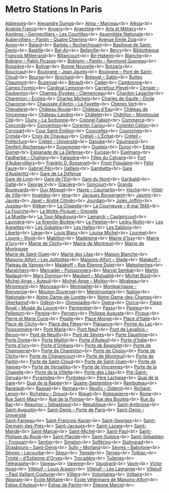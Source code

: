 # Metro Stations In Paris
[Abbesses](https://en.wikipedia.org/wiki/Abbesses_(Paris_M%C3%A9tro))<br>
[Alexandre Dumas](https://en.wikipedia.org/wiki/Alexandre_Dumas_(Paris_M%C3%A9tro))<br>
[Alma – Marceau](https://en.wikipedia.org/wiki/Alma_%E2%80%93_Marceau_(Paris_M%C3%A9tro))<br>
[Alésia](https://en.wikipedia.org/wiki/Al%C3%A9sia_(Paris_M%C3%A9tro))<br>
[Anatole France](https://en.wikipedia.org/wiki/Anatole_France_(Paris_M%C3%A9tro))<br>
[Anvers](https://en.wikipedia.org/wiki/Anvers_(Paris_M%C3%A9tro))<br>
[Argentine](https://en.wikipedia.org/wiki/Argentine_(Paris_M%C3%A9tro))<br>
[Arts et Métiers](https://en.wikipedia.org/wiki/Arts_et_M%C3%A9tiers_(Paris_M%C3%A9tro))<br>
[Asnières – Gennevilliers – Les Courtilles](https://en.wikipedia.org/wiki/Asni%C3%A8res_%E2%80%93_Gennevilliers_%E2%80%93_Les_Courtilles_(Paris_M%C3%A9tro))<br>
[Assemblée Nationale](https://en.wikipedia.org/wiki/Assembl%C3%A9e_Nationale_(Paris_M%C3%A9tro))<br>
[Aubervilliers – Pantin – Quatre Chemins](https://en.wikipedia.org/wiki/Aubervilliers_%E2%80%93_Pantin_%E2%80%93_Quatre_Chemins_(Paris_M%C3%A9tro))<br>
[Avenue Émile Zola](https://en.wikipedia.org/wiki/Avenue_%C3%89mile_Zola_(Paris_M%C3%A9tro))<br>
[Avron](https://en.wikipedia.org/wiki/Avron_(Paris_M%C3%A9tro))<br>
[Balard](https://en.wikipedia.org/wiki/Balard_(Paris_M%C3%A9tro))<br>
[Barbès – Rochechouart](https://en.wikipedia.org/wiki/Barb%C3%A8s_%E2%80%93_Rochechouart_(Paris_M%C3%A9tro))<br>
[Basilique de Saint-Denis](https://en.wikipedia.org/wiki/Basilique_de_Saint-Denis_(Paris_M%C3%A9tro))<br>
[Bastille](https://en.wikipedia.org/wiki/Bastille_(Paris_M%C3%A9tro))<br>
[Bel-Air](https://en.wikipedia.org/wiki/Bel-Air_(Paris_M%C3%A9tro))<br>
[Belleville](https://en.wikipedia.org/wiki/Belleville_(Paris_M%C3%A9tro))<br>
[Bercy](https://en.wikipedia.org/wiki/Bercy_(Paris_M%C3%A9tro))<br>
[Bibliothèque François Mitterrand](https://en.wikipedia.org/wiki/Biblioth%C3%A8que_Fran%C3%A7ois_Mitterrand_(Paris_M%C3%A9tro_and_RER))<br>
[Billancourt](https://en.wikipedia.org/wiki/Billancourt_(Paris_M%C3%A9tro))<br>
[Bir-Hakeim](https://en.wikipedia.org/wiki/Bir-Hakeim_(Paris_M%C3%A9tro))<br>
[Blanche](https://en.wikipedia.org/wiki/Blanche_(Paris_M%C3%A9tro))<br>
[Bobigny – Pablo Picasso](https://en.wikipedia.org/wiki/Bobigny_%E2%80%93_Pablo_Picasso_(Paris_M%C3%A9tro))<br>
[Bobigny – Pantin – Raymond Queneau](https://en.wikipedia.org/wiki/Bobigny_%E2%80%93_Pantin_%E2%80%93_Raymond_Queneau_(Paris_M%C3%A9tro))<br>
[Boissière](https://en.wikipedia.org/wiki/Boissi%C3%A8re_(Paris_M%C3%A9tro))<br>
[Bolivar](https://en.wikipedia.org/wiki/Bolivar_(Paris_M%C3%A9tro))<br>
[Bonne Nouvelle](https://en.wikipedia.org/wiki/Bonne_Nouvelle_(Paris_M%C3%A9tro))<br>
[Botzaris](https://en.wikipedia.org/wiki/Botzaris_(Paris_M%C3%A9tro))<br>
[Boucicaut](https://en.wikipedia.org/wiki/Boucicaut_(Paris_M%C3%A9tro))<br>
[Boulogne – Jean Jaurès](https://en.wikipedia.org/wiki/Boulogne_%E2%80%93_Jean_Jaur%C3%A8s_(Paris_M%C3%A9tro))<br>
[Boulogne – Pont de Saint-Cloud](https://en.wikipedia.org/wiki/Boulogne_%E2%80%93_Pont_de_Saint-Cloud_(Paris_M%C3%A9tro))<br>
[Bourse](https://en.wikipedia.org/wiki/Bourse_(Paris_M%C3%A9tro))<br>
[Brochant](https://en.wikipedia.org/wiki/Brochant_(Paris_M%C3%A9tro))<br>
[Bréguet – Sabin](https://en.wikipedia.org/wiki/Br%C3%A9guet_%E2%80%93_Sabin_(Paris_M%C3%A9tro))<br>
[Buttes Chaumont](https://en.wikipedia.org/wiki/Buttes_Chaumont_(Paris_M%C3%A9tro))<br>
[Buzenval](https://en.wikipedia.org/wiki/Buzenval_(Paris_M%C3%A9tro))<br>
[Bérault](https://en.wikipedia.org/wiki/B%C3%A9rault_(Paris_M%C3%A9tro))<br>
[Cadet](https://en.wikipedia.org/wiki/Cadet_(Paris_M%C3%A9tro))<br>
[Cambronne](https://en.wikipedia.org/wiki/Cambronne_(Paris_M%C3%A9tro))<br>
[Campo Formio](https://en.wikipedia.org/wiki/Campo_Formio_(Paris_M%C3%A9tro))<br>
[Cardinal Lemoine](https://en.wikipedia.org/wiki/Cardinal_Lemoine_(Paris_M%C3%A9tro))<br>
[Carrefour Pleyel](https://en.wikipedia.org/wiki/Carrefour_Pleyel_(Paris_M%C3%A9tro))<br>
[Censier – Daubenton](https://en.wikipedia.org/wiki/Censier_%E2%80%93_Daubenton_(Paris_M%C3%A9tro))<br>
[Champs-Élysées – Clemenceau](https://en.wikipedia.org/wiki/Champs-%C3%89lys%C3%A9es_%E2%80%93_Clemenceau_(Paris_M%C3%A9tro))<br>
[Chardon Lagache](https://en.wikipedia.org/wiki/Chardon_Lagache_(Paris_M%C3%A9tro))<br>
[Charenton – Écoles](https://en.wikipedia.org/wiki/Charenton_%E2%80%93_%C3%89coles_(Paris_M%C3%A9tro))<br>
[Charles Michels](https://en.wikipedia.org/wiki/Charles_Michels_(Paris_M%C3%A9tro))<br>
[Charles de Gaulle – Étoile](https://en.wikipedia.org/wiki/Charles_de_Gaulle_%E2%80%93_%C3%89toile)<br>
[Charonne](https://en.wikipedia.org/wiki/Charonne_(Paris_M%C3%A9tro))<br>
[Chaussée d'Antin – La Fayette](https://en.wikipedia.org/wiki/Chauss%C3%A9e_d%27Antin_%E2%80%93_La_Fayette_(Paris_M%C3%A9tro))<br>
[Chemin Vert](https://en.wikipedia.org/wiki/Chemin_Vert_(Paris_M%C3%A9tro))<br>
[Chevaleret](https://en.wikipedia.org/wiki/Chevaleret_(Paris_M%C3%A9tro))<br>
[Château Rouge](https://en.wikipedia.org/wiki/Ch%C3%A2teau_Rouge_(Paris_M%C3%A9tro))<br>
[Château d'Eau](https://en.wikipedia.org/wiki/Ch%C3%A2teau_d%27Eau_(Paris_M%C3%A9tro))<br>
[Château de Vincennes](https://en.wikipedia.org/wiki/Ch%C3%A2teau_de_Vincennes_(Paris_M%C3%A9tro))<br>
[Château-Landon](https://en.wikipedia.org/wiki/Ch%C3%A2teau-Landon_(Paris_M%C3%A9tro))<br>
[Châtelet](https://en.wikipedia.org/wiki/Ch%C3%A2telet_(Paris_M%C3%A9tro))<br>
[Châtillon – Montrouge](https://en.wikipedia.org/wiki/Ch%C3%A2tillon_%E2%80%93_Montrouge)<br>
[Cité](https://en.wikipedia.org/wiki/Cit%C3%A9_(Paris_M%C3%A9tro))<br>
[Cluny – La Sorbonne](https://en.wikipedia.org/wiki/Cluny_%E2%80%93_La_Sorbonne_(Paris_M%C3%A9tro))<br>
[Colonel Fabien](https://en.wikipedia.org/wiki/Colonel_Fabien_(Paris_M%C3%A9tro))<br>
[Commerce](https://en.wikipedia.org/wiki/Commerce_(Paris_M%C3%A9tro))<br>
[Concorde](https://en.wikipedia.org/wiki/Concorde_(Paris_M%C3%A9tro))<br>
[Convention](https://en.wikipedia.org/wiki/Convention_(Paris_M%C3%A9tro))<br>
[Corentin Cariou](https://en.wikipedia.org/wiki/Corentin_Cariou_(Paris_M%C3%A9tro))<br>
[Corentin Celton](https://en.wikipedia.org/wiki/Corentin_Celton_(Paris_M%C3%A9tro))<br>
[Corvisart](https://en.wikipedia.org/wiki/Corvisart_(Paris_M%C3%A9tro))<br>
[Cour Saint-Émilion](https://en.wikipedia.org/wiki/Cour_Saint-%C3%89milion_(Paris_M%C3%A9tro))<br>
[Courcelles](https://en.wikipedia.org/wiki/Courcelles_(Paris_M%C3%A9tro))<br>
[Couronnes](https://en.wikipedia.org/wiki/Couronnes_(Paris_M%C3%A9tro))<br>
[Crimée](https://en.wikipedia.org/wiki/Crim%C3%A9e_(Paris_M%C3%A9tro))<br>
[Croix de Chavaux](https://en.wikipedia.org/wiki/Croix_de_Chavaux_(Paris_M%C3%A9tro))<br>
[Créteil – L'Échat](https://en.wikipedia.org/wiki/Cr%C3%A9teil_%E2%80%93_L%27%C3%89chat_(Paris_M%C3%A9tro))<br>
[Créteil – Préfecture](https://en.wikipedia.org/wiki/Cr%C3%A9teil_%E2%80%93_Pr%C3%A9fecture_(Paris_M%C3%A9tro))<br>
[Créteil – Université](https://en.wikipedia.org/wiki/Cr%C3%A9teil_%E2%80%93_Universit%C3%A9_(Paris_M%C3%A9tro))<br>
[Danube](https://en.wikipedia.org/wiki/Danube_(Paris_M%C3%A9tro))<br>
[Daumesnil](https://en.wikipedia.org/wiki/Daumesnil_(Paris_M%C3%A9tro))<br>
[Denfert-Rochereau](https://en.wikipedia.org/wiki/Denfert-Rochereau_(Paris_M%C3%A9tro))<br>
[Dugommier](https://en.wikipedia.org/wiki/Dugommier_(Paris_M%C3%A9tro))<br>
[Dupleix](https://en.wikipedia.org/wiki/Dupleix_(Paris_M%C3%A9tro))<br>
[Duroc](https://en.wikipedia.org/wiki/Duroc_(Paris_M%C3%A9tro))<br>
[Edgar Quinet](https://en.wikipedia.org/wiki/Edgar_Quinet_(Paris_M%C3%A9tro))<br>
[Esplanade de La Défense](https://en.wikipedia.org/wiki/Esplanade_de_La_D%C3%A9fense_(Paris_M%C3%A9tro))<br>
[Europe](https://en.wikipedia.org/wiki/Europe_(Paris_M%C3%A9tro))<br>
[Exelmans](https://en.wikipedia.org/wiki/Exelmans_(Paris_M%C3%A9tro))<br>
[Faidherbe – Chaligny](https://en.wikipedia.org/wiki/Faidherbe_%E2%80%93_Chaligny_(Paris_M%C3%A9tro))<br>
[Falguière](https://en.wikipedia.org/wiki/Falgui%C3%A8re_(Paris_M%C3%A9tro))<br>
[Filles du Calvaire](https://en.wikipedia.org/wiki/Filles_du_Calvaire_(Paris_M%C3%A9tro))<br>
[Fort d'Aubervilliers](https://en.wikipedia.org/wiki/Fort_d%27Aubervilliers_(Paris_M%C3%A9tro))<br>
[Franklin D. Roosevelt](https://en.wikipedia.org/wiki/Franklin_D._Roosevelt_(Paris_M%C3%A9tro))<br>
[Front Populaire](https://en.wikipedia.org/wiki/Front_Populaire_(Paris_M%C3%A9tro))<br>
[Félix Faure](https://en.wikipedia.org/wiki/F%C3%A9lix_Faure_(Paris_M%C3%A9tro))<br>
[Gabriel Péri](https://en.wikipedia.org/wiki/Gabriel_P%C3%A9ri_(Paris_M%C3%A9tro))<br>
[Gallieni](https://en.wikipedia.org/wiki/Gallieni_(Paris_M%C3%A9tro))<br>
[Gambetta](https://en.wikipedia.org/wiki/Gambetta_(Paris_M%C3%A9tro))<br>
[Gare d'Austerlitz](https://en.wikipedia.org/wiki/Gare_d%27Austerlitz_(Paris_M%C3%A9tro))<br>
[Gare de La Défense](https://en.wikipedia.org/wiki/Gare_de_La_D%C3%A9fense)<br>
[Gare de Lyon](https://en.wikipedia.org/wiki/Gare_de_Lyon_(Paris_M%C3%A9tro))<br>
[Gare de l'Est](https://en.wikipedia.org/wiki/Gare_de_l%27Est_(Paris_M%C3%A9tro))<br>
[Gare du Nord](https://en.wikipedia.org/wiki/Gare_du_Nord_(Paris_M%C3%A9tro))<br>
[Garibaldi](https://en.wikipedia.org/wiki/Garibaldi_(Paris_M%C3%A9tro))<br>
[Gaîté](https://en.wikipedia.org/wiki/Ga%C3%AEt%C3%A9_(Paris_M%C3%A9tro))<br>
[George V](https://en.wikipedia.org/wiki/George_V_(Paris_M%C3%A9tro))<br>
[Glacière](https://en.wikipedia.org/wiki/Glaci%C3%A8re_(Paris_M%C3%A9tro))<br>
[Goncourt](https://en.wikipedia.org/wiki/Goncourt_(Paris_M%C3%A9tro))<br>
[Grands Boulevards](https://en.wikipedia.org/wiki/Grands_Boulevards_(Paris_M%C3%A9tro))<br>
[Guy Môquet](https://en.wikipedia.org/wiki/Guy_M%C3%B4quet_(Paris_M%C3%A9tro))<br>
[Havre – Caumartin](https://en.wikipedia.org/wiki/Havre_%E2%80%93_Caumartin_(Paris_M%C3%A9tro))<br>
[Hoche](https://en.wikipedia.org/wiki/Hoche_(Paris_M%C3%A9tro))<br>
[Hôtel de Ville](https://en.wikipedia.org/wiki/H%C3%B4tel_de_Ville_(Paris_M%C3%A9tro))<br>
[Invalides](https://en.wikipedia.org/wiki/Invalides_(Paris_M%C3%A9tro_and_RER))<br>
[Iéna](https://en.wikipedia.org/wiki/I%C3%A9na_(Paris_M%C3%A9tro))<br>
[Jacques Bonsergent](https://en.wikipedia.org/wiki/Jacques_Bonsergent_(Paris_M%C3%A9tro))<br>
[Jasmin](https://en.wikipedia.org/wiki/Jasmin_(Paris_M%C3%A9tro))<br>
[Jaurès](https://en.wikipedia.org/wiki/Jaur%C3%A8s_(Paris_M%C3%A9tro))<br>
[Javel – André Citroën](https://en.wikipedia.org/wiki/Javel_%E2%80%93_Andr%C3%A9_Citro%C3%ABn_(Paris_M%C3%A9tro))<br>
[Jourdain](https://en.wikipedia.org/wiki/Jourdain_(Paris_M%C3%A9tro))<br>
[Jules Joffrin](https://en.wikipedia.org/wiki/Jules_Joffrin_(Paris_M%C3%A9tro))<br>
[Jussieu](https://en.wikipedia.org/wiki/Jussieu_(Paris_M%C3%A9tro))<br>
[Kléber](https://en.wikipedia.org/wiki/Kl%C3%A9ber_(Paris_M%C3%A9tro))<br>
[La Chapelle](https://en.wikipedia.org/wiki/La_Chapelle_(Paris_M%C3%A9tro))<br>
[La Courneuve – 8 mai 1945](https://en.wikipedia.org/wiki/La_Courneuve_%E2%80%93_8_mai_1945_(Paris_M%C3%A9tro))<br>
[La Fourche](https://en.wikipedia.org/wiki/La_Fourche_(Paris_M%C3%A9tro))<br>
[La Motte-Picquet – Grenelle](https://en.wikipedia.org/wiki/La_Motte-Picquet_%E2%80%93_Grenelle)<br>
[La Muette](https://en.wikipedia.org/wiki/La_Muette_(Paris_M%C3%A9tro))<br>
[La Tour-Maubourg](https://en.wikipedia.org/wiki/La_Tour-Maubourg_(Paris_M%C3%A9tro))<br>
[Lamarck – Caulaincourt](https://en.wikipedia.org/wiki/Lamarck_%E2%80%93_Caulaincourt_(Paris_M%C3%A9tro))<br>
[Laumière](https://en.wikipedia.org/wiki/Laumi%C3%A8re_(Paris_M%C3%A9tro))<br>
[Le Kremlin-Bicêtre](https://en.wikipedia.org/wiki/Le_Kremlin-Bic%C3%AAtre_(Paris_M%C3%A9tro))<br>
[Le Peletier](https://en.wikipedia.org/wiki/Le_Peletier_(Paris_M%C3%A9tro))<br>
[Ledru-Rollin](https://en.wikipedia.org/wiki/Ledru-Rollin_(Paris_M%C3%A9tro))<br>
[Les Agnettes](https://en.wikipedia.org/wiki/Les_Agnettes_(Paris_M%C3%A9tro))<br>
[Les Gobelins](https://en.wikipedia.org/wiki/Les_Gobelins_(Paris_M%C3%A9tro))<br>
[Les Halles](https://en.wikipedia.org/wiki/Les_Halles_(Paris_M%C3%A9tro))<br>
[Les Sablons](https://en.wikipedia.org/wiki/Les_Sablons_(Paris_M%C3%A9tro))<br>
[Liberté](https://en.wikipedia.org/wiki/Libert%C3%A9_(Paris_M%C3%A9tro))<br>
[Liège](https://en.wikipedia.org/wiki/Li%C3%A8ge_(Paris_M%C3%A9tro))<br>
[Louis Blanc](https://en.wikipedia.org/wiki/Louis_Blanc_(Paris_M%C3%A9tro))<br>
[Louise Michel](https://en.wikipedia.org/wiki/Louise_Michel_(Paris_M%C3%A9tro))<br>
[Lourmel](https://en.wikipedia.org/wiki/Lourmel_(Paris_M%C3%A9tro))<br>
[Louvre – Rivoli](https://en.wikipedia.org/wiki/Louvre_%E2%80%93_Rivoli_(Paris_M%C3%A9tro))<br>
[Mabillon](https://en.wikipedia.org/wiki/Mabillon_(Paris_M%C3%A9tro))<br>
[Madeleine](https://en.wikipedia.org/wiki/Madeleine_(Paris_M%C3%A9tro))<br>
[Mairie d'Issy](https://en.wikipedia.org/wiki/Mairie_d%27Issy_(Paris_M%C3%A9tro))<br>
[Mairie d'Ivry](https://en.wikipedia.org/wiki/Mairie_d%27Ivry_(Paris_M%C3%A9tro))<br>
[Mairie de Clichy](https://en.wikipedia.org/wiki/Mairie_de_Clichy_(Paris_M%C3%A9tro))<br>
[Mairie de Montreuil](https://en.wikipedia.org/wiki/Mairie_de_Montreuil_(Paris_M%C3%A9tro))<br>
[Mairie de Montrouge](https://en.wikipedia.org/wiki/Mairie_de_Montrouge)<br>
[Mairie de Saint-Ouen](https://en.wikipedia.org/wiki/Mairie_de_Saint-Ouen_(Paris_M%C3%A9tro))<br>
[Mairie des Lilas](https://en.wikipedia.org/wiki/Mairie_des_Lilas_(Paris_M%C3%A9tro))<br>
[Maison Blanche](https://en.wikipedia.org/wiki/Maison_Blanche_(Paris_M%C3%A9tro))<br>
[Maisons-Alfort – Les Juilliottes](https://en.wikipedia.org/wiki/Maisons-Alfort_%E2%80%93_Les_Juilliottes_(Paris_M%C3%A9tro))<br>
[Maisons-Alfort – Stade](https://en.wikipedia.org/wiki/Maisons-Alfort_%E2%80%93_Stade_(Paris_M%C3%A9tro))<br>
[Malakoff – Plateau de Vanves](https://en.wikipedia.org/wiki/Malakoff_%E2%80%93_Plateau_de_Vanves_(Paris_M%C3%A9tro))<br>
[Malakoff – Rue Étienne Dolet](https://en.wikipedia.org/wiki/Malakoff_%E2%80%93_Rue_%C3%89tienne_Dolet_(Paris_M%C3%A9tro))<br>
[Malesherbes](https://en.wikipedia.org/wiki/Malesherbes_(Paris_M%C3%A9tro))<br>
[Maraîchers](https://en.wikipedia.org/wiki/Mara%C3%AEchers_(Paris_M%C3%A9tro))<br>
[Marcadet – Poissonniers](https://en.wikipedia.org/wiki/Marcadet_%E2%80%93_Poissonniers_(Paris_M%C3%A9tro))<br>
[Marcel Sembat](https://en.wikipedia.org/wiki/Marcel_Sembat_(Paris_M%C3%A9tro))<br>
[Martin Nadaud](https://en.wikipedia.org/wiki/Martin_Nadaud_(Paris_M%C3%A9tro))<br>
[Marx Dormoy](https://en.wikipedia.org/wiki/Marx_Dormoy_(Paris_M%C3%A9tro))<br>
[Maubert – Mutualité](https://en.wikipedia.org/wiki/Maubert_%E2%80%93_Mutualit%C3%A9_(Paris_M%C3%A9tro))<br>
[Michel Bizot](https://en.wikipedia.org/wiki/Michel_Bizot_(Paris_M%C3%A9tro))<br>
[Michel-Ange – Auteuil](https://en.wikipedia.org/wiki/Michel-Ange_%E2%80%93_Auteuil_(Paris_M%C3%A9tro))<br>
[Michel-Ange – Molitor](https://en.wikipedia.org/wiki/Michel-Ange_%E2%80%93_Molitor_(Paris_M%C3%A9tro))<br>
[Mirabeau](https://en.wikipedia.org/wiki/Mirabeau_(Paris_M%C3%A9tro))<br>
[Miromesnil](https://en.wikipedia.org/wiki/Miromesnil_(Paris_M%C3%A9tro))<br>
[Monceau](https://en.wikipedia.org/wiki/Monceau_(Paris_M%C3%A9tro))<br>
[Montgallet](https://en.wikipedia.org/wiki/Montgallet_(Paris_M%C3%A9tro))<br>
[Montparnasse – Bienvenüe](https://en.wikipedia.org/wiki/Montparnasse_%E2%80%93_Bienven%C3%BCe_(Paris_M%C3%A9tro))<br>
[Mouton-Duvernet](https://en.wikipedia.org/wiki/Mouton-Duvernet_(Paris_M%C3%A9tro))<br>
[Ménilmontant](https://en.wikipedia.org/wiki/M%C3%A9nilmontant_(Paris_M%C3%A9tro))<br>
[Nation](https://en.wikipedia.org/wiki/Nation_(Paris_M%C3%A9tro_and_RER))<br>
[Nationale](https://en.wikipedia.org/wiki/Nationale_(Paris_M%C3%A9tro))<br>
[Notre-Dame-de-Lorette](https://en.wikipedia.org/wiki/Notre-Dame-de-Lorette_(Paris_M%C3%A9tro))<br>
[Notre-Dame-des-Champs](https://en.wikipedia.org/wiki/Notre-Dame-des-Champs_(Paris_M%C3%A9tro))<br>
[Oberkampf](https://en.wikipedia.org/wiki/Oberkampf_(Paris_M%C3%A9tro))<br>
[Odéon](https://en.wikipedia.org/wiki/Od%C3%A9on_(Paris_M%C3%A9tro))<br>
[Olympiades](https://en.wikipedia.org/wiki/Olympiades_(Paris_M%C3%A9tro))<br>
[Opéra](https://en.wikipedia.org/wiki/Op%C3%A9ra_(Paris_M%C3%A9tro))<br>
[Ourcq](https://en.wikipedia.org/wiki/Ourcq_(Paris_M%C3%A9tro))<br>
[Palais Royal – Musée du Louvre](https://en.wikipedia.org/wiki/Palais_Royal_%E2%80%93_Mus%C3%A9e_du_Louvre_(Paris_M%C3%A9tro))<br>
[Parmentier](https://en.wikipedia.org/wiki/Parmentier_(Paris_M%C3%A9tro))<br>
[Passy](https://en.wikipedia.org/wiki/Passy_(Paris_M%C3%A9tro))<br>
[Pasteur](https://en.wikipedia.org/wiki/Pasteur_(Paris_M%C3%A9tro))<br>
[Pelleport](https://en.wikipedia.org/wiki/Pelleport_(Paris_M%C3%A9tro))<br>
[Pereire](https://en.wikipedia.org/wiki/Pereire_(Paris_M%C3%A9tro))<br>
[Pernety](https://en.wikipedia.org/wiki/Pernety_(Paris_M%C3%A9tro))<br>
[Philippe Auguste](https://en.wikipedia.org/wiki/Philippe_Auguste_(Paris_M%C3%A9tro))<br>
[Picpus](https://en.wikipedia.org/wiki/Picpus_(Paris_M%C3%A9tro))<br>
[Pierre et Marie Curie](https://en.wikipedia.org/wiki/Pierre_et_Marie_Curie_(Paris_M%C3%A9tro))<br>
[Pigalle](https://en.wikipedia.org/wiki/Pigalle_(Paris_M%C3%A9tro))<br>
[Place Monge](https://en.wikipedia.org/wiki/Place_Monge_(Paris_M%C3%A9tro))<br>
[Place d'Italie](https://en.wikipedia.org/wiki/Place_d%27Italie_(Paris_M%C3%A9tro))<br>
[Place de Clichy](https://en.wikipedia.org/wiki/Place_de_Clichy_(Paris_M%C3%A9tro))<br>
[Place des Fêtes](https://en.wikipedia.org/wiki/Place_des_F%C3%AAtes_(Paris_M%C3%A9tro))<br>
[Plaisance](https://en.wikipedia.org/wiki/Plaisance_(Paris_M%C3%A9tro))<br>
[Pointe du Lac](https://en.wikipedia.org/wiki/Pointe_du_Lac_(Paris_M%C3%A9tro))<br>
[Poissonnière](https://en.wikipedia.org/wiki/Poissonni%C3%A8re_(Paris_M%C3%A9tro))<br>
[Pont Marie](https://en.wikipedia.org/wiki/Pont_Marie_(Paris_M%C3%A9tro))<br>
[Pont Neuf](https://en.wikipedia.org/wiki/Pont_Neuf_(Paris_M%C3%A9tro))<br>
[Pont de Levallois – Bécon](https://en.wikipedia.org/wiki/Pont_de_Levallois_%E2%80%93_B%C3%A9con_(Paris_M%C3%A9tro))<br>
[Pont de Neuilly](https://en.wikipedia.org/wiki/Pont_de_Neuilly_(Paris_M%C3%A9tro))<br>
[Pont de Sèvres](https://en.wikipedia.org/wiki/Pont_de_S%C3%A8vres_(Paris_M%C3%A9tro))<br>
[Porte Dauphine](https://en.wikipedia.org/wiki/Porte_Dauphine_(Paris_M%C3%A9tro))<br>
[Porte Dorée](https://en.wikipedia.org/wiki/Porte_Dor%C3%A9e_(Paris_M%C3%A9tro))<br>
[Porte Maillot](https://en.wikipedia.org/wiki/Porte_Maillot_(Paris_M%C3%A9tro))<br>
[Porte d'Auteuil](https://en.wikipedia.org/wiki/Porte_d%27Auteuil_(Paris_M%C3%A9tro))<br>
[Porte d'Italie](https://en.wikipedia.org/wiki/Porte_d%27Italie_(Paris_M%C3%A9tro))<br>
[Porte d'Ivry](https://en.wikipedia.org/wiki/Porte_d%27Ivry_(Paris_M%C3%A9tro))<br>
[Porte d'Orléans](https://en.wikipedia.org/wiki/Porte_d%27Orl%C3%A9ans_(Paris_M%C3%A9tro))<br>
[Porte de Bagnolet](https://en.wikipedia.org/wiki/Porte_de_Bagnolet_(Paris_M%C3%A9tro))<br>
[Porte de Champerret](https://en.wikipedia.org/wiki/Porte_de_Champerret_(Paris_M%C3%A9tro))<br>
[Porte de Charenton](https://en.wikipedia.org/wiki/Porte_de_Charenton_(Paris_M%C3%A9tro))<br>
[Porte de Choisy](https://en.wikipedia.org/wiki/Porte_de_Choisy_(Paris_M%C3%A9tro))<br>
[Porte de Clichy](https://en.wikipedia.org/wiki/Porte_de_Clichy_(Paris_M%C3%A9tro_%26_RER))<br>
[Porte de Clignancourt](https://en.wikipedia.org/wiki/Porte_de_Clignancourt_(Paris_M%C3%A9tro))<br>
[Porte de Montreuil](https://en.wikipedia.org/wiki/Porte_de_Montreuil_(Paris_M%C3%A9tro))<br>
[Porte de Pantin](https://en.wikipedia.org/wiki/Porte_de_Pantin_(Paris_M%C3%A9tro))<br>
[Porte de Saint-Cloud](https://en.wikipedia.org/wiki/Porte_de_Saint-Cloud_(Paris_M%C3%A9tro))<br>
[Porte de Saint-Ouen](https://en.wikipedia.org/wiki/Porte_de_Saint-Ouen_(Paris_M%C3%A9tro))<br>
[Porte de Vanves](https://en.wikipedia.org/wiki/Porte_de_Vanves_(Paris_M%C3%A9tro))<br>
[Porte de Versailles](https://en.wikipedia.org/wiki/Porte_de_Versailles_(Paris_M%C3%A9tro))<br>
[Porte de Vincennes](https://en.wikipedia.org/wiki/Porte_de_Vincennes_(Paris_M%C3%A9tro))<br>
[Porte de la Chapelle](https://en.wikipedia.org/wiki/Porte_de_la_Chapelle_(Paris_M%C3%A9tro))<br>
[Porte de la Villette](https://en.wikipedia.org/wiki/Porte_de_la_Villette_(Paris_M%C3%A9tro))<br>
[Porte des Lilas](https://en.wikipedia.org/wiki/Porte_des_Lilas_(Paris_M%C3%A9tro))<br>
[Pré-Saint-Gervais](https://en.wikipedia.org/wiki/Pr%C3%A9-Saint-Gervais_(Paris_M%C3%A9tro))<br>
[Pyramides](https://en.wikipedia.org/wiki/Pyramides_(Paris_M%C3%A9tro))<br>
[Pyrénées](https://en.wikipedia.org/wiki/Pyr%C3%A9n%C3%A9es_(Paris_M%C3%A9tro))<br>
[Père Lachaise](https://en.wikipedia.org/wiki/P%C3%A8re_Lachaise_(Paris_M%C3%A9tro))<br>
[Quai de la Gare](https://en.wikipedia.org/wiki/Quai_de_la_Gare_(Paris_M%C3%A9tro))<br>
[Quai de la Rapée](https://en.wikipedia.org/wiki/Quai_de_la_Rap%C3%A9e_(Paris_M%C3%A9tro))<br>
[Quatre-Septembre](https://en.wikipedia.org/wiki/Quatre-Septembre_(Paris_M%C3%A9tro))<br>
[Rambuteau](https://en.wikipedia.org/wiki/Rambuteau_(Paris_M%C3%A9tro))<br>
[Ranelagh](https://en.wikipedia.org/wiki/Ranelagh_(Paris_M%C3%A9tro))<br>
[Raspail](https://en.wikipedia.org/wiki/Raspail_(Paris_M%C3%A9tro))<br>
[Rennes](https://en.wikipedia.org/wiki/Rennes_(Paris_M%C3%A9tro))<br>
[Reuilly – Diderot](https://en.wikipedia.org/wiki/Reuilly_%E2%80%93_Diderot_(Paris_M%C3%A9tro))<br>
[Richard-Lenoir](https://en.wikipedia.org/wiki/Richard-Lenoir_(Paris_M%C3%A9tro))<br>
[Richelieu – Drouot](https://en.wikipedia.org/wiki/Richelieu_%E2%80%93_Drouot_(Paris_M%C3%A9tro))<br>
[Riquet](https://en.wikipedia.org/wiki/Riquet_(Paris_M%C3%A9tro))<br>
[Robespierre](https://en.wikipedia.org/wiki/Robespierre_(Paris_M%C3%A9tro))<br>
[Rome](https://en.wikipedia.org/wiki/Rome_(Paris_M%C3%A9tro))<br>
[Rue Saint-Maur](https://en.wikipedia.org/wiki/Rue_Saint-Maur_(Paris_M%C3%A9tro))<br>
[Rue de la Pompe](https://en.wikipedia.org/wiki/Rue_de_la_Pompe_(Paris_M%C3%A9tro))<br>
[Rue des Boulets](https://en.wikipedia.org/wiki/Rue_des_Boulets_(Paris_M%C3%A9tro))<br>
[Rue du Bac](https://en.wikipedia.org/wiki/Rue_du_Bac_(Paris_M%C3%A9tro))<br>
[Réaumur – Sébastopol](https://en.wikipedia.org/wiki/R%C3%A9aumur_%E2%80%93_S%C3%A9bastopol_(Paris_M%C3%A9tro))<br>
[République](https://en.wikipedia.org/wiki/R%C3%A9publique_(Paris_M%C3%A9tro))<br>
[Saint-Ambroise](https://en.wikipedia.org/wiki/Saint-Ambroise_(Paris_M%C3%A9tro))<br>
[Saint-Augustin](https://en.wikipedia.org/wiki/Saint-Augustin_(Paris_M%C3%A9tro))<br>
[Saint-Denis – Porte de Paris](https://en.wikipedia.org/wiki/Saint-Denis_%E2%80%93_Porte_de_Paris_(Paris_M%C3%A9tro))<br>
[Saint-Denis – Université](https://en.wikipedia.org/wiki/Saint-Denis_%E2%80%93_Universit%C3%A9)<br>
[Saint-Fargeau](https://en.wikipedia.org/wiki/Saint-Fargeau_(Paris_M%C3%A9tro))<br>
[Saint-François-Xavier](https://en.wikipedia.org/wiki/Saint-Fran%C3%A7ois-Xavier_(Paris_M%C3%A9tro))<br>
[Saint-Georges](https://en.wikipedia.org/wiki/Saint-Georges_(Paris_M%C3%A9tro))<br>
[Saint-Germain-des-Prés](https://en.wikipedia.org/wiki/Saint-Germain-des-Pr%C3%A9s_(Paris_M%C3%A9tro))<br>
[Saint-Jacques](https://en.wikipedia.org/wiki/Saint-Jacques_(Paris_M%C3%A9tro))<br>
[Saint-Lazare](https://en.wikipedia.org/wiki/Saint-Lazare_(Paris_M%C3%A9tro))<br>
[Saint-Mandé](https://en.wikipedia.org/wiki/Saint-Mand%C3%A9_(Paris_M%C3%A9tro))<br>
[Saint-Marcel](https://en.wikipedia.org/wiki/Saint-Marcel_(Paris_M%C3%A9tro))<br>
[Saint-Michel](https://en.wikipedia.org/wiki/Saint-Michel_(Paris_M%C3%A9tro))<br>
[Saint-Paul](https://en.wikipedia.org/wiki/Saint-Paul_(Paris_M%C3%A9tro))<br>
[Saint-Philippe du Roule](https://en.wikipedia.org/wiki/Saint-Philippe_du_Roule_(Paris_M%C3%A9tro))<br>
[Saint-Placide](https://en.wikipedia.org/wiki/Saint-Placide_(Paris_M%C3%A9tro))<br>
[Saint-Sulpice](https://en.wikipedia.org/wiki/Saint-Sulpice_(Paris_M%C3%A9tro))<br>
[Saint-Sébastien – Froissart](https://en.wikipedia.org/wiki/Saint-S%C3%A9bastien_%E2%80%93_Froissart_(Paris_M%C3%A9tro))<br>
[Sentier](https://en.wikipedia.org/wiki/Sentier_(Paris_M%C3%A9tro))<br>
[Simplon](https://en.wikipedia.org/wiki/Simplon_(Paris_M%C3%A9tro))<br>
[Solférino](https://en.wikipedia.org/wiki/Solf%C3%A9rino_(Paris_M%C3%A9tro))<br>
[Stalingrad](https://en.wikipedia.org/wiki/Stalingrad_(Paris_M%C3%A9tro))<br>
[Strasbourg – Saint-Denis](https://en.wikipedia.org/wiki/Strasbourg_%E2%80%93_Saint-Denis_(Paris_M%C3%A9tro))<br>
[Sully – Morland](https://en.wikipedia.org/wiki/Sully_%E2%80%93_Morland_(Paris_M%C3%A9tro))<br>
[Sèvres – Babylone](https://en.wikipedia.org/wiki/S%C3%A8vres_%E2%80%93_Babylone_(Paris_M%C3%A9tro))<br>
[Sèvres – Lecourbe](https://en.wikipedia.org/wiki/S%C3%A8vres_%E2%80%93_Lecourbe_(Paris_M%C3%A9tro))<br>
[Ségur](https://en.wikipedia.org/wiki/S%C3%A9gur_(Paris_M%C3%A9tro))<br>
[Temple](https://en.wikipedia.org/wiki/Temple_(Paris_M%C3%A9tro))<br>
[Ternes](https://en.wikipedia.org/wiki/Ternes_(Paris_M%C3%A9tro))<br>
[Tolbiac](https://en.wikipedia.org/wiki/Tolbiac_(Paris_M%C3%A9tro))<br>
[Trinité – d'Estienne d'Orves](https://en.wikipedia.org/wiki/Trinit%C3%A9_%E2%80%93_d%27Estienne_d%27Orves_(Paris_M%C3%A9tro))<br>
[Trocadéro](https://en.wikipedia.org/wiki/Trocad%C3%A9ro_(Paris_M%C3%A9tro))<br>
[Tuileries](https://en.wikipedia.org/wiki/Tuileries_(Paris_M%C3%A9tro))<br>
[Télégraphe](https://en.wikipedia.org/wiki/T%C3%A9l%C3%A9graphe_(Paris_M%C3%A9tro))<br>
[Vaneau](https://en.wikipedia.org/wiki/Vaneau_(Paris_M%C3%A9tro))<br>
[Varenne](https://en.wikipedia.org/wiki/Varenne_(Paris_M%C3%A9tro))<br>
[Vaugirard](https://en.wikipedia.org/wiki/Vaugirard_(Paris_M%C3%A9tro))<br>
[Vavin](https://en.wikipedia.org/wiki/Vavin_(Paris_M%C3%A9tro))<br>
[Victor Hugo](https://en.wikipedia.org/wiki/Victor_Hugo_(Paris_M%C3%A9tro))<br>
[Villejuif – Louis Aragon](https://en.wikipedia.org/wiki/Villejuif_%E2%80%93_Louis_Aragon_(Paris_M%C3%A9tro))<br>
[Villejuif – Léo Lagrange](https://en.wikipedia.org/wiki/Villejuif_%E2%80%93_L%C3%A9o_Lagrange_(Paris_M%C3%A9tro))<br>
[Villejuif – Paul Vaillant-Couturier](https://en.wikipedia.org/wiki/Villejuif_%E2%80%93_Paul_Vaillant-Couturier_(Paris_M%C3%A9tro))<br>
[Villiers](https://en.wikipedia.org/wiki/Villiers_(Paris_M%C3%A9tro))<br>
[Volontaires](https://en.wikipedia.org/wiki/Volontaires_(Paris_M%C3%A9tro))<br>
[Voltaire](https://en.wikipedia.org/wiki/Voltaire_(Paris_M%C3%A9tro))<br>
[Wagram](https://en.wikipedia.org/wiki/Wagram_(Paris_M%C3%A9tro))<br>
[École Militaire](https://en.wikipedia.org/wiki/%C3%89cole_Militaire_(Paris_M%C3%A9tro))<br>
[École Vétérinaire de Maisons-Alfort](https://en.wikipedia.org/wiki/%C3%89cole_V%C3%A9t%C3%A9rinaire_de_Maisons-Alfort_(Paris_M%C3%A9tro))<br>
[Église d'Auteuil](https://en.wikipedia.org/wiki/%C3%89glise_d%27Auteuil_(Paris_M%C3%A9tro))<br>
[Église de Pantin](https://en.wikipedia.org/wiki/%C3%89glise_de_Pantin_(Paris_M%C3%A9tro))<br>
[Étienne Marcel](https://en.wikipedia.org/wiki/%C3%89tienne_Marcel_(Paris_M%C3%A9tro))<br>
